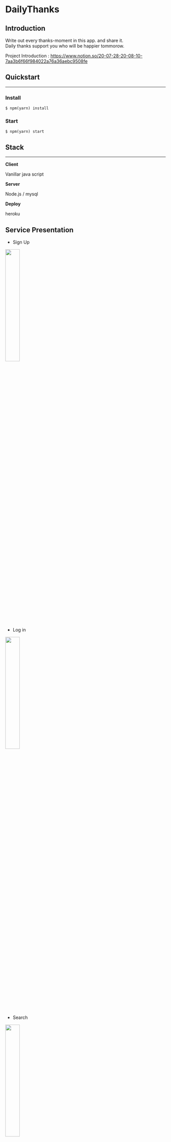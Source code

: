 # DailyThanks

## Introduction 


Write out every thanks-moment in this app. and share it.  
Daily thanks support you who will be happier tommorow.

Project Introduction : https://www.notion.so/20-07-28-20-08-10-7aa3b6f66f984022a76a36aebc9508fe

## Quickstart

---

### Install

```
$ npm(yarn) install
```

### Start

```
$ npm(yarn) start
```
 
## Stack

---


**Client**

Vanillar java script 

**Server**

Node.js / mysql

**Deploy**

heroku 

## Service Presentation

- Sign Up
<img src="https://user-images.githubusercontent.com/69225621/89747175-810bcc00-daf8-11ea-95c1-75333a4b1b50.gif" width="30%" height="30%">

- Log in 
<img src="https://user-images.githubusercontent.com/69225621/89747179-8832da00-daf8-11ea-97f3-2a56e1d6678a.gif" width="30%" height="30%">

- Search   
<img src="https://user-images.githubusercontent.com/69225621/89747185-8bc66100-daf8-11ea-9fb1-4abb16063cc4.gif" width="30%" height="30%">

- See total or personal thanks List 
<img src="https://user-images.githubusercontent.com/69225621/89747186-8c5ef780-daf8-11ea-991b-d87b5858be02.gif" width="30%" height="30%">

- Write thank
<img src="https://user-images.githubusercontent.com/69225621/89747187-8cf78e00-daf8-11ea-87ee-df5c660d42d0.gif"  width="30%" height="30%">

- Edit profile 
<img src="https://user-images.githubusercontent.com/69225621/89747181-89640700-daf8-11ea-8f5c-c81558b2ca41.gif"  width="30%" height="30%">

---

## License

---

Copyrights by KarlLee. For the further use, please contact me via `tlagksshl4@gmail.com`.
